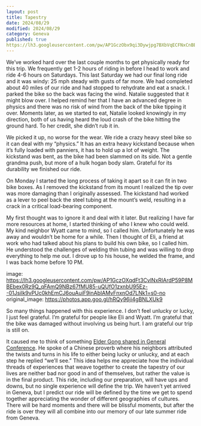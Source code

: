 ```yaml
---
layout: post
title: Tapestry 
date: 2024/08/29
modified: 2024/08/29
category: Geneva
published: true
https://lh3.googleusercontent.com/pw/AP1GczObx9qi3Dywjpg7BXbVqECFNxCnBE3rjeBVx4rlq7i-Yozg-OCKbMkIomRR71FO-pfMRYY-fHo_ZsRjsEamZQCnXMG9SERWBMwdHdNPfsboey2pnP9A
---
```


We’ve worked hard over the last couple months to get physically ready for this trip. We frequently get 1-2 hours of riding in before I head to work and ride 4-6 hours on Saturdays. This last Saturday we had our final long ride and it was windy: 25 mph steady with gusts of far more. We had completed about 40 miles of our ride and had stopped to rehydrate and eat a snack. I parked the bike so the back was facing the wind. Natalie suggested that it might blow over. I helped remind her that I have an advanced degree in physics and there was no risk of wind from the back of the bike tipping it over. Moments later, as we started to eat, Natalie looked knowingly in my direction, both of us having heard the loud crash of the bike hitting the ground hard. To her credit, she didn’t rub it in.

We picked it up, no worse for the wear. We ride a crazy heavy steel bike so it can deal with my “physics.” It has an extra heavy kickstand because when it’s fully loaded with panniers, it has to hold up a lot of weight. The kickstand was bent, as the bike had been slammed on its side. Not a gentle grandma push, but more of a hulk hogan body slam. Grateful for its durability we finished our ride.

On Monday I started the long process of taking it apart so it can fit in two bike boxes. As I removed the kickstand from its mount I realized the tip over was more damaging than I originally assessed. The kickstand had worked as a lever to peel back the steel tubing at the mount’s weld, resulting in a crack in a critical load-bearing component.

My first thought was to ignore it and deal with it later. But realizing I have far more resources at home, I started thinking of who I knew who could weld. My kind neighbor Wyatt came to mind, so I called him. Unfortunately he was away and wouldn’t be home for a while. Then I thought of Eli, a friend at work who had talked about his plans to build his own bike, so I called him. He understood the challenges of welding thin tubing and was willing to drop everything to help me out. I drove up to his house, he welded the frame, and I was back home before 10 PM.

image: https://lh3.googleusercontent.com/pw/AP1GczOXqdFt3CvlNxRIArdP59P8MBEbex0Rz9Q_qFAmQ9NBz67fMU85-uQUfO1zxnbU95Ez--01Jsilk9vPUc0khEmCJ6ouAuiF9inAbIAMvFnxnOd7LNk1=s0-no
original_image: https://photos.app.goo.gl/hRQy96ji4gBNLXUk9

So many things happened with this experience. I don’t feel unlucky or lucky, I just feel grateful. I’m grateful for people like Eli and Wyatt. I’m grateful that the bike was damaged without involving us being hurt. I am grateful our trip is still on. 

It caused me to think of something [Elder Gong shared in General Conference](https://www.churchofjesuschrist.org/study/general-conference/2024/04/25gong?lang=eng). He spoke of a Chinese proverb where his neighbors attributed the twists and turns in his life to either being lucky or unlucky, and at each step he replied “we’ll see.” This idea helps me appreciate how the individual threads of experiences that weave together to create the tapestry of our lives are neither bad nor good in and of themselves, but rather the value is in the final product. This ride, including our preparation, will have ups and downs, but no single experience will define the trip. We haven’t yet arrived in Geneva, but I predict our ride will be defined by the time we get to spend together appreciating the wonder of different geographies of cultures. There will be hard moments and there will be blissful moments, but after the ride is over they will all combine into our memory of our late summer ride from Geneva.


